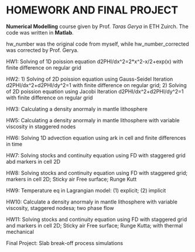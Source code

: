 # HOMEWORK AND FINAL PROJECT
**Numerical Modelling** course given by Prof. *Taras Gerya* in ETH Zuirch.
The code was written in **Matlab**.

hw_number was the original code from myself, while hw_number_corrected was corrected by Prof. Gerya.

HW1:  Solving of 1D poission equation d2PHI/dx^2=2*x^2-x/2+exp(x) with finite difference on regular grid

HW2:  1) Solving of 2D poission equation using Gauss-Seidel Iteration d2PHI/dx^2+d2PHI/dy^2=1 with finite difference on regular grid;
      2) Solving of 2D poission equation using Jacobi Iteration d2PHI/dx^2+d2PHI/dy^2=1 with finite difference on regular grid
      
HW3:  Calculating a density anormaly in mantle lithosphere

HW5:  Calculating a density anormaly in mantle lithosphere with variable viscosity in staggered nodes

HW6:  Solving 1D advection equation using ark in cell and finite differences in time

HW7:  Solving stocks and continuity equation using FD with staggered grid abd markers in cell 2D

HW8:  Solving stocks and continuity equation using FD with staggered grid; markers in cell 2D; Sticky air Free surface; Runge Kutt

HW9:  Temperature eq in Lagrangian model: (1) explicit; (2) implicit

HW10: Calculate a density anormaly in mantle lithosphere with variable viscosity, staggered nodesa; two phase flow

HW11: Solving stocks and continuity equation using FD with staggered grid and markers in cell 2D; Sticky air Free surface; Runge Kutta; with thermal mechanical

Final Project: Slab break-off process simulations
